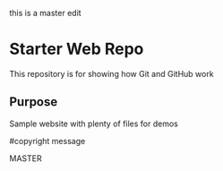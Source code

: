 this is a master edit

# Starter Web Repo

This repository is for showing how Git and GitHub work

## Purpose

Sample website with plenty of files for demos


#copyright message


MASTER